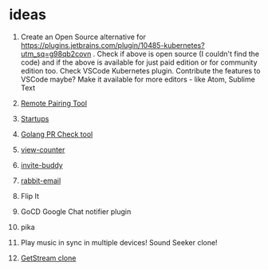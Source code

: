 # ideas

1. Create an Open Source alternative for 
https://plugins.jetbrains.com/plugin/10485-kubernetes?utm_sq=g98qb2covn .
Check if above is open source (I couldn't find the code) and if the
above is available for just paid edition or for community edition too.
Check VSCode Kubernetes plugin. Contribute the features to VSCode
maybe? Make it available for more editors - like Atom, Sublime Text

2. [Remote Pairing Tool](ideas/remote-pairing-tool/remote-pairing-tool.md)

3. [Startups](ideas/startups/startups.md)

4. [Golang PR Check tool](ideas/golang-pr-check/golang-pr-check.md)

5. [view-counter](https://github.com/karuppiah7890/view-counter)

6. [invite-buddy](https://github.com/karuppiah7890/invitebuddy)

7. [rabbit-email](https://github.com/karuppiah7890/rabbit-email)

8. Flip It

9. GoCD Google Chat notifier plugin

10. pika

11. Play music in sync in multiple devices! Sound Seeker clone!

12. [GetStream clone](ideas/getstream-clone/readme.md)
